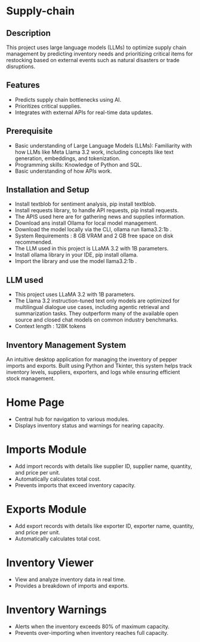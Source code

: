 # Supply-chain

## Description
This project uses large language models (LLMs) to optimize supply chain management by predicting inventory needs and prioritizing critical items for restocking based on external events such as natural disasters or trade disruptions.

## Features
- Predicts supply chain bottlenecks using AI.
- Prioritizes critical supplies.
- Integrates with external APIs for real-time data updates.

## Prerequisite
- Basic understanding of Large Language Models (LLMs): Familiarity with how LLMs like Meta Llama 3.2 work, including concepts like text generation, embeddings, and tokenization.
- Programming skills: Knowledge of Python and SQL.
- Basic understanding of how APIs work.

## Installation and Setup
- Install textblob for sentiment analysis, pip install textblob.
- Install requests library, to handle API requests, pip install requests.
- The APIS used here are for gathering news and supplies information.
- Download ans install Ollama for local model management.
- Download the model locally via the CLI, ollama run llama3.2:1b .
- System Requirements : 8 GB VRAM and 2 GB free space on disk recommended.
- The LLM used in this project is LLaMA 3.2 with 1B parameters.
- Install ollama library in your IDE, pip install ollama.
- Import the library and use the model llama3.2:1b .

## LLM used
- This project uses LLaMA 3.2 with 1B parameters.
- The Llama 3.2 instruction-tuned text only models are optimized for multilingual dialogue use cases, including agentic retrieval and summarization tasks. They outperform many of the available open source and closed chat models on common industry benchmarks.
- Context length : 128K tokens

## Inventory Management System
An intuitive desktop application for managing the inventory of pepper imports and exports. Built using Python and Tkinter, this system helps track inventory levels, suppliers, exporters, and logs while ensuring efficient stock management.
# Home Page
- Central hub for navigation to various modules.
- Displays inventory status and warnings for nearing capacity.
# Imports Module
- Add import records with details like supplier ID, supplier name, quantity, and price per unit.
-	Automatically calculates total cost.
-	Prevents imports that exceed inventory capacity.
# Exports Module
- Add export records with details like exporter ID, exporter name, quantity, and price per unit.
-	Automatically calculates total cost.
# Inventory Viewer
-	View and analyze inventory data in real time.
-	Provides a breakdown of imports and exports.
 # Inventory Warnings
-	Alerts when the inventory exceeds 80% of maximum capacity.
-	Prevents over-importing when inventory reaches full capacity.
